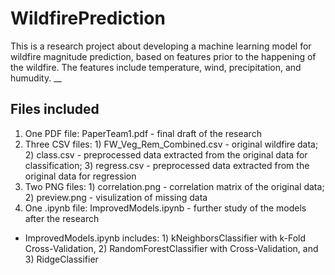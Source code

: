 # WildfirePrediction
This is a research project about developing a machine learning model for wildfire magnitude prediction, based on features prior to the happening of the wildfire. The features include temperature, wind, precipitation, and humudity. 
__
## Files included
1. One PDF file: PaperTeam1.pdf - final draft of the research
2. Three CSV files: 1) FW_Veg_Rem_Combined.csv - original wildfire data; 2) class.csv - preprocessed data extracted from the original data for classification; 3) regress.csv - preprocessed data extracted from the original data for regression
3. Two PNG files: 1) correlation.png - correlation matrix of the original data; 2) preview.png - visulization of missing data
4. One .ipynb file: ImprovedModels.ipynb - further study of the models after the research
* ImprovedModels.ipynb includes: 1) kNeighborsClassifier with k-Fold Cross-Validation, 2) RandomForestClassifier with Cross-Validation, and 3) RidgeClassifier
